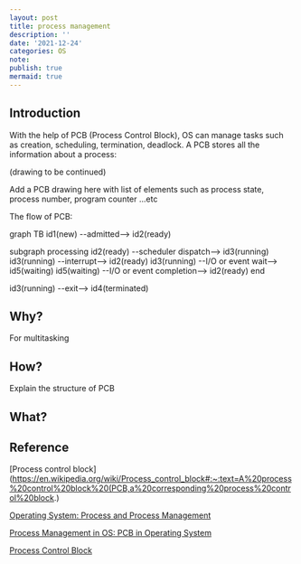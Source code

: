 ```yaml
---
layout: post
title: process management
description: ''
date: '2021-12-24'
categories: OS
note:
publish: true
mermaid: true
---
```



## Introduction

With the help of PCB (Process Control Block), OS can manage tasks such as creation, scheduling, termination, deadlock. A PCB stores all the information about a process:

(drawing to be continued)

Add a PCB drawing here with list of elements such as process state, process number, program counter ...etc

The flow of PCB:

<div class="mermaid">
graph TB
  id1(new) --admitted--> id2(ready)
  
  subgraph processing
    id2(ready) --scheduler dispatch--> id3(running)
    id3(running) --interrupt--> id2(ready)
    id3(running) --I/O or event wait--> id5(waiting)
    id5(waiting) --I/O or event completion--> id2(ready)
  end

  id3(running) --exit--> id4(terminated)
</div>

## Why?

For multitasking

## How?

Explain the structure of PCB

## What?



## Reference

[Process control block](https://en.wikipedia.org/wiki/Process_control_block#:~:text=A%20process%20control%20block%20(PCB,a%20corresponding%20process%20control%20block.)

[Operating System: Process and Process Management](https://medium.com/@akhandmishra/operating-system-process-and-process-management-108d83e8ce60)

[Process Management in OS: PCB in Operating System](https://www.guru99.com/process-management-pcb.html)

[Process Control Block](https://www.youtube.com/watch?v=4s2MKuVYKV8)
